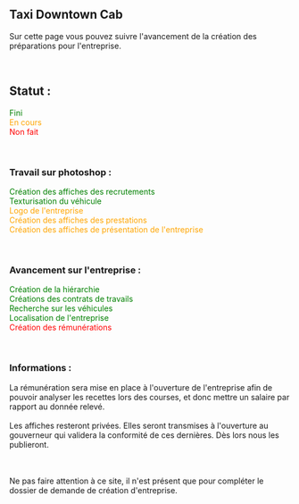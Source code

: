 ## Taxi Downtown Cab

Sur cette page vous pouvez suivre l'avancement de la création des préparations pour  l'entreprise.

<br>

## Statut :


<span style="color:green;">Fini</span><br>
<span style="color:orange;">En cours</span><br>
<span style="color:red;">Non fait</span><br>



<br>

### Travail sur photoshop :

<span style="color:green;">Création des affiches des recrutements</span><br>
<span style="color:green;">Texturisation du véhicule</span><br>
<span style="color:orange;">Logo de l'entreprise</span><br>
<span style="color:orange;">Création des affiches des prestations</span><br>
<span style="color:orange;">Création des affiches de présentation de l'entreprise</span><br>


<br>

### Avancement sur l'entreprise : 

<span style="color:green;">Création de la hiérarchie</span><br>
<span style="color:green;">Créations des contrats de travails</span><br>
<span style="color:green;">Recherche sur les véhicules</span><br>
<span style="color:green;">Localisation de l'entreprise</span><br>
<span style="color:red;">Création des rémunérations</span><br>

<br>


### Informations : 

La rémunération sera mise en place à l'ouverture de l'entreprise afin de pouvoir analyser les recettes lors des courses, et donc mettre un salaire par rapport au donnée relevé.
<br>
<br>
Les affiches resteront privées. Elles seront transmises à l'ouverture au gouverneur qui validera la conformité de ces dernières. Dès lors nous les publieront.

<br>
<br>
Ne pas faire attention à ce site, il n'est présent que pour compléter le dossier de demande de création d'entreprise.
